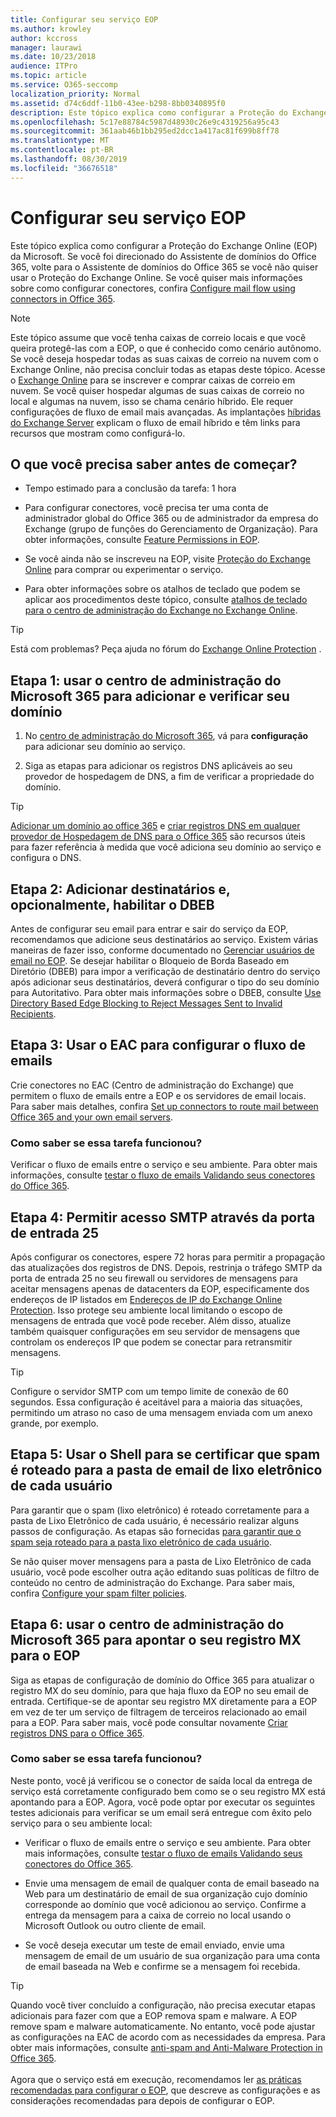 ```yaml
---
title: Configurar seu serviço EOP
ms.author: krowley
author: kccross
manager: laurawi
ms.date: 10/23/2018
audience: ITPro
ms.topic: article
ms.service: O365-seccomp
localization_priority: Normal
ms.assetid: d74c6ddf-11b0-43ee-b298-8bb0340895f0
description: Este tópico explica como configurar a Proteção do Exchange Online (EOP) da Microsoft. Se você foi direcionado do Assistente de domínios do Office 365, volte para o Assistente de domínios do Office 365 se você não quiser usar o Proteção do Exchange Online. Se você quiser mais informações sobre como configurar conectores, confira Configure mail flow using connectors in Office 365.
ms.openlocfilehash: 5c17e88784c5987d48930c26e9c4319256a95c43
ms.sourcegitcommit: 361aab46b1bb295ed2dcc1a417ac81f699b8ff78
ms.translationtype: MT
ms.contentlocale: pt-BR
ms.lasthandoff: 08/30/2019
ms.locfileid: "36676518"
---
```

# <a name="set-up-your-eop-service"></a>Configurar seu serviço EOP

Este tópico explica como configurar a Proteção do Exchange Online (EOP) da Microsoft. Se você foi direcionado do Assistente de domínios do Office 365, volte para o Assistente de domínios do Office 365 se você não quiser usar o Proteção do Exchange Online. Se você quiser mais informações sobre como configurar conectores, confira [Configure mail flow using connectors in Office 365](https://docs.microsoft.com/exchange/mail-flow-best-practices/use-connectors-to-configure-mail-flow/use-connectors-to-configure-mail-flow).
  
> [!NOTE]
> Este tópico assume que você tenha caixas de correio locais e que você queira protegê-las com a EOP, o que é conhecido como cenário autônomo. Se você deseja hospedar todas as suas caixas de correio na nuvem com o Exchange Online, não precisa concluir todas as etapas deste tópico. Acesse o [Exchange Online](https://go.microsoft.com/fwlink/p/?LinkId=286312) para se inscrever e comprar caixas de correio em nuvem. Se você quiser hospedar algumas de suas caixas de correio no local e algumas na nuvem, isso se chama cenário híbrido. Ele requer configurações de fluxo de email mais avançadas. As implantações [híbridas do Exchange Server](https://docs.microsoft.com/exchange/exchange-hybrid) explicam o fluxo de email híbrido e têm links para recursos que mostram como configurá-lo.
  
## <a name="what-do-you-need-to-know-before-you-begin"></a>O que você precisa saber antes de começar?

- Tempo estimado para a conclusão da tarefa: 1 hora

- Para configurar conectores, você precisa ter uma conta de administrador global do Office 365 ou de administrador da empresa do Exchange (grupo de funções do Gerenciamento de Organização). Para obter informações, consulte [Feature Permissions in EOP](feature-permissions-in-eop.md).

- Se você ainda não se inscreveu na EOP, visite [Proteção do Exchange Online](https://go.microsoft.com/fwlink/p/?LinkId=282660) para comprar ou experimentar o serviço.

- Para obter informações sobre os atalhos de teclado que podem se aplicar aos procedimentos deste tópico, consulte [atalhos de teclado para o centro de administração do Exchange no Exchange Online](https://docs.microsoft.com/Exchange/accessibility/keyboard-shortcuts-in-admin-center).

> [!TIP]
> Está com problemas? Peça ajuda no fórum do [Exchange Online Protection](https://go.microsoft.com/fwlink/p/?linkId=285351) .

## <a name="step-1-use-the-microsoft-365-admin-center-to-add-and-verify-your-domain"></a>Etapa 1: usar o centro de administração do Microsoft 365 para adicionar e verificar seu domínio

1. No [centro de administração do Microsoft 365](https://go.microsoft.com/fwlink/p/?LinkId=521888), vá para **configuração** para adicionar seu domínio ao serviço.

2. Siga as etapas para adicionar os registros DNS aplicáveis ao seu provedor de hospedagem de DNS, a fim de verificar a propriedade do domínio.

> [!TIP]
> [Adicionar um domínio ao office 365](https://docs.microsoft.com/office365/admin/setup/add-domain) e [criar registros DNS em qualquer provedor de Hospedagem de DNS para o Office 365](https://docs.microsoft.com/office365/admin/get-help-with-domains/create-dns-records-at-any-dns-hosting-provider) são recursos úteis para fazer referência à medida que você adiciona seu domínio ao serviço e configura o DNS.
  
## <a name="step-2-add-recipients-and-optionally-enable-dbeb"></a>Etapa 2: Adicionar destinatários e, opcionalmente, habilitar o DBEB

Antes de configurar seu email para entrar e sair do serviço da EOP, recomendamos que adicione seus destinatários ao serviço. Existem várias maneiras de fazer isso, conforme documentado no [Gerenciar usuários de email no EOP](manage-mail-users-in-eop.md). Se desejar habilitar o Bloqueio de Borda Baseado em Diretório (DBEB) para impor a verificação de destinatário dentro do serviço após adicionar seus destinatários, deverá configurar o tipo do seu domínio para Autoritativo. Para obter mais informações sobre o DBEB, consulte [Use Directory Based Edge Blocking to Reject Messages Sent to Invalid Recipients](https://docs.microsoft.com/en-us/exchange/mail-flow-best-practices/use-directory-based-edge-blocking).
  
## <a name="step-3-use-the-eac-to-set-up-mail-flow"></a>Etapa 3: Usar o EAC para configurar o fluxo de emails

Crie conectores no EAC (Centro de administração do Exchange) que permitem o fluxo de emails entre a EOP e os servidores de email locais. Para saber mais detalhes, confira [Set up connectors to route mail between Office 365 and your own email servers](https://docs.microsoft.com/exchange/mail-flow-best-practices/use-connectors-to-configure-mail-flow/set-up-connectors-to-route-mail).
  
### <a name="how-do-you-know-this-task-worked"></a>Como saber se essa tarefa funcionou?

Verificar o fluxo de emails entre o serviço e seu ambiente. Para obter mais informações, consulte [testar o fluxo de emails Validando seus conectores do Office 365](https://docs.microsoft.com/exchange/mail-flow-best-practices/test-mail-flow).
  
## <a name="step-4-allow-inbound-port-25-smtp-access"></a>Etapa 4: Permitir acesso SMTP através da porta de entrada 25

Após configurar os conectores, espere 72 horas para permitir a propagação das atualizações dos registros de DNS. Depois, restrinja o tráfego SMTP da porta de entrada 25 no seu firewall ou servidores de mensagens para aceitar mensagens apenas de datacenters da EOP, especificamente dos endereços de IP listados em [Endereços de IP do Exchange Online Protection](exchange-online-protection-ip-addresses.md). Isso protege seu ambiente local limitando o escopo de mensagens de entrada que você pode receber. Além disso, atualize também quaisquer configurações em seu servidor de mensagens que controlam os endereços IP que podem se conectar para retransmitir mensagens.
  
> [!TIP]
> Configure o servidor SMTP com um tempo limite de conexão de 60 segundos. Essa configuração é aceitável para a maioria das situações, permitindo um atraso no caso de uma mensagem enviada com um anexo grande, por exemplo.
  
## <a name="step-5-use-the-shell-to-ensure-that-spam-is-routed-to-each-users-junk-email-folder"></a>Etapa 5: Usar o Shell para se certificar que spam é roteado para a pasta de email de lixo eletrônico de cada usuário

Para garantir que o spam (lixo eletrônico) é roteado corretamente para a pasta de Lixo Eletrônico de cada usuário, é necessário realizar alguns passos de configuração. As etapas são fornecidas [para garantir que o spam seja roteado para a pasta lixo eletrônico de cada usuário](../ensure-that-spam-is-routed-to-each-user-s-junk-email-folder.md).
  
Se não quiser mover mensagens para a pasta de Lixo Eletrônico de cada usuário, você pode escolher outra ação editando suas políticas de filtro de conteúdo no centro de administração do Exchange. Para saber mais, confira [Configure your spam filter policies](../configure-your-spam-filter-policies.md).
  
## <a name="step-6-use-the-microsoft-365-admin-center-to-point-your-mx-record-to-eop"></a>Etapa 6: usar o centro de administração do Microsoft 365 para apontar o seu registro MX para o EOP

Siga as etapas de configuração de domínio do Office 365 para atualizar o registro MX do seu domínio, para que haja fluxo da EOP no seu email de entrada. Certifique-se de apontar seu registro MX diretamente para a EOP em vez de ter um serviço de filtragem de terceiros relacionado ao email para a EOP. Para saber mais, você pode consultar novamente [Criar registros DNS para o Office 365](https://docs.microsoft.com/office365/admin/get-help-with-domains/create-dns-records-at-any-dns-hosting-provider).
  
### <a name="how-do-you-know-this-task-worked"></a>Como saber se essa tarefa funcionou?

Neste ponto, você já verificou se o conector de saída local da entrega de serviço está corretamente configurado bem como se o seu registro MX está apontando para a EOP. Agora, você pode optar por executar os seguintes testes adicionais para verificar se um email será entregue com êxito pelo serviço para o seu ambiente local:
  
- Verificar o fluxo de emails entre o serviço e seu ambiente. Para obter mais informações, consulte [testar o fluxo de emails Validando seus conectores do Office 365](https://docs.microsoft.com/exchange/mail-flow-best-practices/test-mail-flow).

- Envie uma mensagem de email de qualquer conta de email baseado na Web para um destinatário de email de sua organização cujo domínio corresponde ao domínio que você adicionou ao serviço. Confirme a entrega da mensagem para a caixa de correio no local usando o Microsoft Outlook ou outro cliente de email.

- Se você deseja executar um teste de email enviado, envie uma mensagem de email de um usuário de sua organização para uma conta de email baseada na Web e confirme se a mensagem foi recebida.

> [!TIP]
> Quando você tiver concluído a configuração, não precisa executar etapas adicionais para fazer com que a EOP remova spam e malware. A EOP remove spam e malware automaticamente. No entanto, você pode ajustar as configurações na EAC de acordo com as necessidades da empresa. Para obter mais informações, consulte [anti-spam and Anti-Malware Protection in Office 365](../anti-spam-and-anti-malware-protection.md). <br/><br/> Agora que o serviço está em execução, recomendamos ler [as práticas recomendadas para configurar o EOP](best-practices-for-configuring-eop.md), que descreve as configurações e as considerações recomendadas para depois de configurar o EOP.
